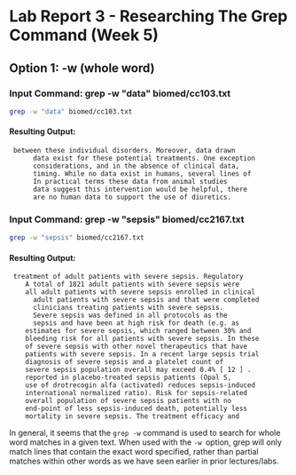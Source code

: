 # Lab Report 3 - Researching The Grep Command (Week 5)

## Option 1: -w (whole word)

### Input Command: grep -w "data" biomed/cc103.txt
```bash
grep -w "data" biomed/cc103.txt 
```

#### Resulting Output:
     between these individual disorders. Moreover, data drawn
          data exist for these potential treatments. One exception
          considerations, and in the absence of clinical data,
          timing. While no data exist in humans, several lines of
          In practical terms these data from animal studies
          data suggest this intervention would be helpful, there
          are no human data to support the use of diuretics.

### Input Command: grep -w "sepsis" biomed/cc2167.txt
```bash
grep -w "sepsis" biomed/cc2167.txt 
```

#### Resulting Output:
     treatment of adult patients with severe sepsis. Regulatory
        A total of 1821 adult patients with severe sepsis were
        all adult patients with severe sepsis enrolled in clinical
          adult patients with severe sepsis and that were completed
          clinicians treating patients with severe sepsis.
          Severe sepsis was defined in all protocols as the
          sepsis and have been at high risk for death (e.g. as
        estimates for severe sepsis, which ranged between 30% and
        bleeding risk for all patients with severe sepsis. In these
        of severe sepsis with other novel therapeutics that have
        patients with severe sepsis. In a recent large sepsis trial
        diagnosis of severe sepsis and a platelet count of
        severe sepsis population overall may exceed 0.4% [ 12 ] .
        reported in placebo-treated sepsis patients (Opal S,
        use of drotrecogin alfa (activated) reduces sepsis-induced
        international normalized ratio). Risk for sepsis-related
        overall population of severe sepsis patients with no
        end-point of less sepsis-induced death, potentially less
        mortality in severe sepsis. The treatment efficacy and
       
In general, it seems that the ```grep -w``` command is used to search for whole word matches in a given text. When used with the ```-w ```option, grep will only match lines that contain the exact word specified, rather than partial matches within other words as we have seen earlier in prior lectures/labs.





 
